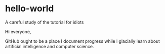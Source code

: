 # hello-world
A careful study of the tutorial for idiots

Hi everyone,

GitHub ought to be a place I document progress while I glacially learn about artificial intelligence and computer science.
